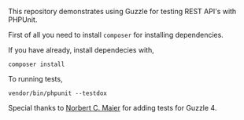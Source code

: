 This repository demonstrates using Guzzle for testing REST API's with PHPUnit.

First of all you need to install `composer` for installing dependencies.

If you have already, install dependecies with,

	composer install
	
To running tests,

	vendor/bin/phpunit --testdox

Special thanks to [Norbert C. Maier](https://github.com/normai) for adding tests for Guzzle 4.
